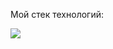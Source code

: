 Мой стек технологий:

<img src="https://img.shields.io/badge/Python-52B69A?style=for-the-badge&logo=Python&logoColor=black"/>

<!---
alwaysseen01/alwaysseen01 is a ✨ special ✨ repository because its `README.md` (this file) appears on your GitHub profile.
You can click the Preview link to take a look at your changes.
--->
